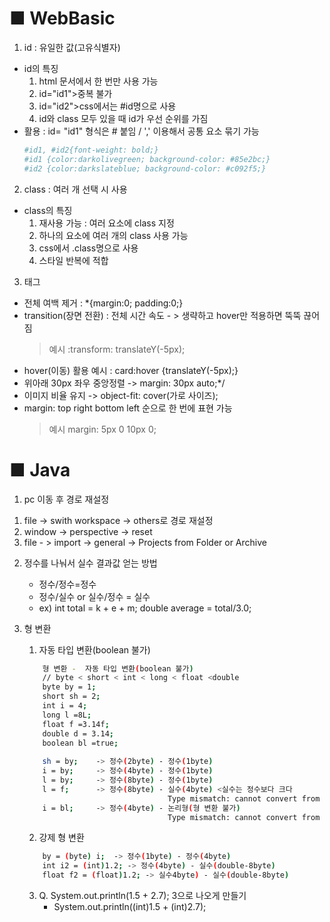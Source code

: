 # ■ WebBasic

1. id : 유일한 값(고유식별자)
- id의 특징
    1) html 문서에서 한 번만 사용 가능
    2) id="id1">중복 불가
    3) id="id2">css에서는 #id명으로 사용
    4) id와 class 모두 있을 때 id가 우선 순위를 가짐
- 활용 : id= "id1" 형식은 # 붙임 / ',' 이용해서 공통 요소 묶기 가능
    ```bash
    #id1, #id2{font-weight: bold;}
    #id1 {color:darkolivegreen; background-color: #85e2bc;}
    #id2 {color:darkslateblue; background-color: #c092f5;}
    ```

2. class : 여러 개 선택 시 사용
- class의 특징
    1) 재사용 가능 : 여러 요소에 class 지정
    2) 하나의 요소에 여러 개의 class 사용 가능
    3) css에서 .class명으로 사용
    4) 스타일 반복에 적합

3. 태그
 - 전체 여백 제거 : *{margin:0; padding:0;}
 - transition(장면 전환) : 전체 시간 속도 - > 생략하고 hover만 적용하면 뚝뚝 끊어짐
    > 예시 :transform: translateY(-5px);
 - hover(이동) 활용 예시 : card:hover {translateY(-5px);}
 - 위아래 30px 좌우 중앙정렬 -> margin: 30px auto;*/
 - 이미지 비율 유지 -> object-fit: cover(가로 사이즈); 
 - margin: top right bottom left 순으로 한 번에 표현 가능
    >예시 margin: 5px 0 10px 0;


# ■ Java

1.  pc 이동 후 경로 재설정
1) file -> swith workspace -> others로 경로 재설정
2) window -> perspective -> reset
3) file - > import -> general -> Projects from Folder or Archive

2.  정수를 나눠서 실수 결과값 얻는 방법
    - 정수/정수=정수
    - 정수/실수 or 실수/정수 = 실수
    - ex) int total = k + e + m;
            double average = total/3.0;

3. 형 변환 
    1) 자동 타입 변환(boolean 불가)
    ```bash
        형 변환 -  자동 타입 변환(boolean 불가)
		// byte < short < int < long < float <double
		byte by = 1;
		short sh = 2;
		int i = 4;
		long l =8L;
		float f =3.14f;
		double d = 3.14;
		boolean bl =true;
		
		sh = by; 	-> 정수(2byte) - 정수(1byte)
		i = by; 	-> 정수(4byte) - 정수(1byte)
		l = by; 	-> 정수(8byte) - 정수(1byte)
		l = f; 		-> 정수(8byte) - 실수(4byte) <실수는 정수보다 크다 
                                    Type mismatch: cannot convert from float to long
		i = bl;		-> 정수(4byte) - 논리형(형 변환 불가)
                                    Type mismatch: cannot convert from boolean to int
    ```

    2) 강제 형 변환
    ```bash
		by = (byte) i;  -> 정수(1byte) - 정수(4byte)
		int i2 = (int)1.2; -> 정수(4byte) - 실수(double-8byte)
		float f2 = (float)1.2; -> 실수4byte) - 실수(double-8byte)
    ```  

    3) Q. System.out.println(1.5 + 2.7); 3으로 나오게 만들기
		- System.out.println((int)1.5 + (int)2.7);    